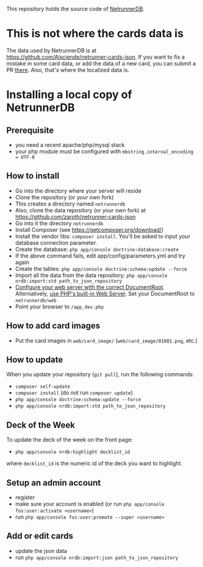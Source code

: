 This repository holds the source code of [NetrunnerDB](https://netrunnerdb.com).

# This is not where the cards data is

The data used by NetrunnerDB is at https://github.com/Alsciende/netrunner-cards-json. If you want to fix a mistake in some card data, or add the data of a new card, you can submit a PR [there](https://github.com/Alsciende/netrunner-cards-json/pulls). Also, that's where the localized data is.

# Installing a local copy of NetrunnerDB

## Prerequisite

- you need a recent apache/php/mysql stack
- your php module must be configured with `mbstring.internal_encoding = UTF-8`

## How to install

- Go into the directory where your server will reside
- Clone the repository (or your own fork)
- This creates a directory named `netrunnerdb`
- Also, clone the data repository (or your own fork) at https://github.com/zaroth/netrunner-cards-json
- Go into it the directory `netrunnerdb`
- Install Composer (see https://getcomposer.org/download/)
- Install the vendor libs: `composer install`. You'll be asked to input your database connection parameter.
- Create the database: `php app/console doctrine:database:create`
- If the above command fails, edit app/config/parameters.yml and try again
- Create the tables: `php app/console doctrine:schema:update --force`
- Import all the data from the data repository: `php app/console nrdb:import:std path_to_json_repository`
- [Configure your web server with the correct DocumentRoot](http://symfony.com/doc/current/cookbook/configuration/web_server_configuration.html). Alternatively, [use PHP's built-in Web Server](http://symfony.com/doc/current/cookbook/web_server/built_in.html). Set your DocumentRoot to `netrunnerdb/web`
- Point your browser to `/app_dev.php`

## How to add card images

- Put the card images in `web/card_image/` (`web/card_image/01001.png`, etc.)

## How to update

When you update your repository (`git pull`), run the following commands:

- `composer self-update`
- `composer install` (do *not* run `composer update`)
- `php app/console doctrine:schema:update --force`
- `php app/console nrdb:import:std path_to_json_repository`

## Deck of the Week

To update the deck of the week on the front page:

- `php app/console nrdb:highlight decklist_id` 

where `decklist_id` is the numeric id of the deck you want to highlight.

## Setup an admin account

- register
- make sure your account is enabled (or run `php app/console fos:user:activate <username>`)
- run `php app/console fos:user:promote --super <username>`

## Add or edit cards

- update the json data
- run `php app/console nrdb:import:json path_to_json_repository`
